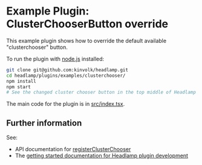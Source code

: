 # Example Plugin: ClusterChooserButton override

This example plugin shows how to override the default available "clusterchooser" button.

To run the plugin with [node.js](https://nodejs.org/en/) installed:

```bash
git clone git@github.com:kinvolk/headlamp.git
cd headlamp/plugins/examples/clusterchooser/
npm install
npm start
# See the changed cluster chooser button in the top middle of Headlamp
```

The main code for the plugin is in [src/index.tsx](src/index.tsx).

## Further information

See:

- API documentation for [registerClusterChooser](https://kinvolk.github.io/headlamp/docs/latest/development/api/classes/plugin_registry.registry/#registerclusterchooser)
- The [getting started documentation for Headlamp plugin development](https://kinvolk.github.io/headlamp/docs/latest/development/plugins/building/)
